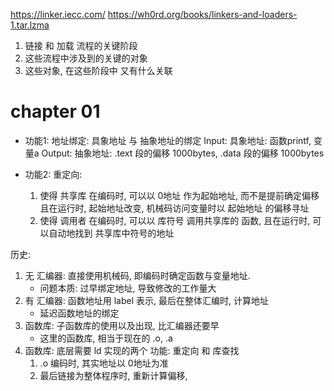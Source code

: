 https://linker.iecc.com/
https://wh0rd.org/books/linkers-and-loaders-1.tar.lzma

1. 链接 和 加载 流程的关键阶段
2. 这些流程中涉及到的关键的对象
3. 这些对象, 在这些阶段中 又有什么关联
# chapter 01 
+ 功能1: 地址绑定: 具象地址 与 抽象地址的绑定
Input:  具象地址: 函数printf, 变量a
Output: 抽象地址: .text 段的偏移 1000bytes, .data 段的偏移 1000bytes

+ 功能2: 重定向:
    1. 使得 共享库 在编码时, 可以以 0地址 作为起始地址, 而不是提前确定偏移
       且在运行时, 起始地址改变, 机械码访问变量时以 起始地址 的偏移寻址
    2. 使得 调用者 在编码时, 可以以 库符号 调用共享库的 函数,
       且在运行时, 可以自动地找到 共享库中符号的地址

历史: 
1. 无 汇编器: 直接使用机械码, 即编码时确定函数与变量地址.
    + 问题本质: 过早绑定地址, 导致修改的工作量大
2. 有 汇编器: 函数地址用 label 表示, 最后在整体汇编时, 计算地址
    + 延迟函数地址的绑定
3. 函数库: 子函数库的使用以及出现, 比汇编器还要早
    + 这里的函数库, 相当于现在的 .o, .a
4. 函数库: 底层需要 ld 实现的两个    功能:  重定向 和 库查找
    1. .o 编码时, 其实地址以 0地址为准
    2. 最后链接为整体程序时, 重新计算偏移, 